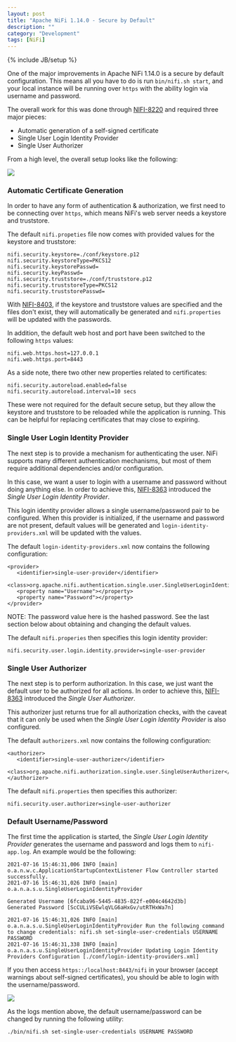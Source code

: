 ```yaml
---
layout: post
title: "Apache NiFi 1.14.0 - Secure by Default"
description: ""
category: "Development"
tags: [NiFi]
---
```

{% include JB/setup %}

One of the major improvements in Apache NiFi 1.14.0 is a secure by default configuration. This means all you have
to do is run `bin/nifi.sh start`, and your local instance will be running over `https` with the ability login
via username and password.

The overall work for this was done through [NIFI-8220](https://issues.apache.org/jira/browse/NIFI-8220) and required three major pieces:

* Automatic generation of a self-signed certificate
* Single User Login Identity Provider
* Single User Authorizer

From a high level, the overall setup looks like the following:

<img src="{{ BASE_PATH }}/assets/images/nifi-secure-by-default/01-overview.png" class="img-responsive">

### Automatic Certificate Generation

In order to have any form of authentication & authorization, we first need to be connecting over `https`,
which means NiFi's web server needs a keystore and truststore.

The default `nifi.propeties` file now comes with provided values for the keystore and truststore:

```
nifi.security.keystore=./conf/keystore.p12
nifi.security.keystoreType=PKCS12
nifi.security.keystorePasswd=
nifi.security.keyPasswd=
nifi.security.truststore=./conf/truststore.p12
nifi.security.truststoreType=PKCS12
nifi.security.truststorePasswd=
```

With [NIFI-8403](https://issues.apache.org/jira/browse/NIFI-8403), if the keystore and truststore values are specified
and the files don't exist, they will automatically be generated and `nifi.properties` will be updated with the passwords.

In addition, the default web host and port have been switched to the following `https` values:

```
nifi.web.https.host=127.0.0.1
nifi.web.https.port=8443
```

As a side note, there two other new properties related to certificates:

```
nifi.security.autoreload.enabled=false
nifi.security.autoreload.interval=10 secs
```

These were not required for the default secure setup, but they allow the keystore and truststore to be reloaded while the application is running. This can be helpful for replacing certificates that may close to expiring.

### Single User Login Identity Provider

The next step is to provide a mechanism for authenticating the user. NiFi supports many different authentication mechanisms, but most of them require additional dependencies and/or configuration.

In this case, we want a user to login with a username and password without doing anything else. In order to achieve this, [NIFI-8363](https://issues.apache.org/jira/browse/NIFI-8363) introduced the *Single User Login Identity Provider*.

This login identity provider allows a single username/password pair to be configured. When this provider is initialized, if the
username and password are not present, default values will be generated and `login-identity-providers.xml` will be updated with
the values.

The default `login-identity-providers.xml` now contains the following configuration:

```
<provider>
   <identifier>single-user-provider</identifier>
   <class>org.apache.nifi.authentication.single.user.SingleUserLoginIdentityProvider</class>
   <property name="Username"></property>
   <property name="Password"></property>
</provider>
```

NOTE: The password value here is the hashed password. See the last section below about obtaining and changing the default values.

The default `nifi.properies` then specifies this login identity provider:

```
nifi.security.user.login.identity.provider=single-user-provider
```

### Single User Authorizer

The next step is to perform authorization. In this case, we just want the default user to be authorized for all actions.
In order to achieve this, [NIFI-8363](https://issues.apache.org/jira/browse/NIFI-8363) introduced the *Single User Authorizer*.

This authorizer just returns true for all authorization checks, with the caveat that it can only be used when the *Single User Login Identity Provider* is also configured.

The default `authorizers.xml` now contains the following configuration:

```
<authorizer>
   <identifier>single-user-authorizer</identifier>
   <class>org.apache.nifi.authorization.single.user.SingleUserAuthorizer</class>
</authorizer>
```

The default `nifi.properties` then specifies this authorizer:

```
nifi.security.user.authorizer=single-user-authorizer
```

### Default Username/Password

The first time the application is started, the *Single User Login Identity Provider* generates the username and
password and logs them to `nifi-app.log`. An example would be the following:

```
2021-07-16 15:46:31,006 INFO [main] o.a.n.w.c.ApplicationStartupContextListener Flow Controller started successfully.
2021-07-16 15:46:31,026 INFO [main] o.a.n.a.s.u.SingleUserLoginIdentityProvider

Generated Username [6fcaba96-5445-4835-822f-e004c4642d3b]
Generated Password [ScCULiVSEwlqVLG6aHxGv/utRTHxWa7n]

2021-07-16 15:46:31,026 INFO [main] o.a.n.a.s.u.SingleUserLoginIdentityProvider Run the following command to change credentials: nifi.sh set-single-user-credentials USERNAME PASSWORD
2021-07-16 15:46:31,338 INFO [main] o.a.n.a.s.u.SingleUserLoginIdentityProvider Updating Login Identity Providers Configuration [./conf/login-identity-providers.xml]
```

If you then access `https::/localhost:8443/nifi` in your browser (accept warnings about
self-signed certificates), you should be able to login with the username/password.

<img src="{{ BASE_PATH }}/assets/images/nifi-secure-by-default/02-nifi-ui-logged-in.png" class="img-responsive">

As the logs mention above, the default username/password can be changed by running the following utility:

```
./bin/nifi.sh set-single-user-credentials USERNAME PASSWORD
```
